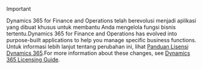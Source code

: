 > [!IMPORTANT]
> <span data-ttu-id="1a310-101">Dynamics 365 for Finance and Operations telah berevolusi menjadi aplikasi yang dibuat khusus untuk membantu Anda mengelola fungsi bisnis tertentu.</span><span class="sxs-lookup"><span data-stu-id="1a310-101">Dynamics 365 for Finance and Operations has evolved into purpose-built applications to help you manage specific business functions.</span></span> <span data-ttu-id="1a310-102">Untuk informasi lebih lanjut tentang perubahan ini, lihat [Panduan Lisensi Dynamics 365](https://mbs.microsoft.com/Files/public/365/Dynamics365LicensingGuide.pdf).</span><span class="sxs-lookup"><span data-stu-id="1a310-102">For more information about these changes, see [Dynamics 365 Licensing Guide](https://mbs.microsoft.com/Files/public/365/Dynamics365LicensingGuide.pdf).</span></span>
 
